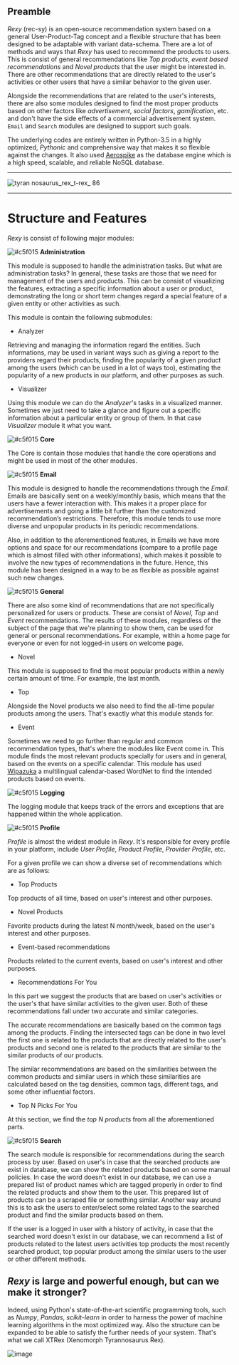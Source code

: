 ## Preamble


*Rexy* (rec-sy) is an open-source recommendation system based on a general User-Product-Tag concept and a flexible structure that has been designed to be adaptable with variant data-schema. There are a lot of methods and ways that *Rexy* has used to recommend the products to users. This is consist of general recommendations like *Top products*, *event based recommendations* and *Novel products* that the user might be interested in. There are other recommendations that are directly related to the user's activities or other users that have a similar behavior to the given user.

Alongside the recommendations that are related to the user's interests, there are also some modules designed to find the most proper products based on other factors like *advertisement*, *social factors*, *gamification*, etc. and don't have the side effects of a commercial advertisement system. `Email` and `Search` modules are designed to support such goals.

The underlying codes are entirely written in Python-3.5 in a highly optimized, *Pythonic* and comprehensive way that makes it so flexible against the changes. It also used [Aerospike](http://www.aerospike.com) as the database engine which is a high speed, scalable, and reliable NoSQL database.

 -----------
 
![tyran nosaurus_rex_t-rex_ 86](https://user-images.githubusercontent.com/5694520/27258385-528b7a66-540e-11e7-8ffd-786cc63a65e8.jpg)

 ----------

 # Structure and Features

*Rexy* is consist of following major modules:



 ![#c5f015](https://placehold.it/15/c5f015/000000?text=+) **Administration**

This module is supposed to handle the administration tasks. But what are administration tasks? In general, these tasks are those that we need for management of the users and products. This can be consist of visualizing the features, extracting a specific information about a user or product, demonstrating the long or short term changes regard a special feature of a given entity or other activities as such.

This module is contain the following submodules:

 - Analyzer

Retrieving and managing the information regard the entities. Such informations, may be used in variant ways such as giving a report to the providers regard their products, finding the popularity of a given product among the users (which can be used in a lot of ways too), estimating the popularity of a new products in our platform, and other purposes as such.

 - Visualizer

Using this module we can do the *Analyzer*'s tasks in a visualized manner. Sometimes we just need to take a glance and figure out a specific information about a particular entity or group of them. In that case *Visualizer* module it what you want.


 ![#c5f015](https://placehold.it/15/c5f015/000000?text=+) **Core** 

 The Core is contain those modules that handle the core operations and might be used in most of the other modules.

 ![#c5f015](https://placehold.it/15/c5f015/000000?text=+) **Email**

This module is designed to handle the recommendations through the *Email*. Emails are basically sent on a weekly/monthly basis, which means that the users have a fewer interaction with. This makes it a proper place for advertisements and going a little bit further than the customized recommendation’s restrictions. Therefore, this module tends to use more diverse and unpopular products in its periodic recommendations.

 Also, in addition to the aforementioned features, in Emails we have more options and space for our recommendations (compare to a profile page which is almost filled with other informations), which makes it possible to involve the new types of recommendations in the future. Hence, this module has been designed in a way to be as flexible as possible against such new changes. 

 ![#c5f015](https://placehold.it/15/c5f015/000000?text=+) **General**

There are also some kind of recommendations that are not specifically personalized for users or products. These are consist of *Novel*, *Top* and *Event* recommendations. The results of these modules, regardless of the subject of the page that we're  planning to show them, can be used for general or personal recommendations. For example, within a home page for everyone or even for not logged-in users on welcome page. 

 - Novel
 
This module is supposed to find the most popular products within a newly certain amount of time. For example, the last month.

  - Top
  
Alongside the Novel products we also need to find the all-time popular products among the users. That's exactly what this module stands for.

  - Event
  
Sometimes we need to go further than regular and common recommendation types, that's where the modules like Event come in. This module finds the most relevant products specially for users and in general, based on the events on a specific calendar. This module has used [Wipazuka](https://github.com/kasramvd/Wipazuka) a multilingual calendar-based WordNet to find the intended products based on events.

 ![#c5f015](https://placehold.it/15/c5f015/000000?text=+) **Logging**

The logging module that keeps track of the errors and exceptions that are happened within the whole application.

 ![#c5f015](https://placehold.it/15/c5f015/000000?text=+) **Profile**

*Profile* is almost the widest module in *Rexy*. It's responsible for every profile in your platform, include *User Profile*, *Product Profile*, *Provider Profile*, etc.

For a given profile we can show a diverse set of recommendations which are as follows:

 - Top Products

Top products of all time, based on user's interest and other purposes.
 
 - Novel Products

Favorite products during the latest N month/week, based on the user's interest and other purposes.

 - Event-based recommendations

Products related to the current events, based on user's interest and other purposes.

 - Recommendations For You

In this part we suggest the products that are based on user's activities or the user's that have similar activities to the given user. Both of these recommendations fall under two accurate and similar categories.

The accurate recommendations are basically based on the common tags among the products. Finding the intersected tags can be done in two level the first one is related to the products that are directly related to the user's products and second one is related to the products that are similar to the similar products of our products.

The similar recommendations are based on the similarities between the common products and similar users in which these similarities are calculated based on the tag densities, common tags, different tags, and some other influential factors. 

 - Top N Picks For You

At this section, we find the *top N products* from all the aforementioned parts.


 ![#c5f015](https://placehold.it/15/c5f015/000000?text=+) **Search**

The search module is responsible for recommendations during the search process by user. Based on user's in case that the searched products are exist in database, we can show the related products based on some manual policies. In case the word doesn't exist in our database, we can use a prepared list of product names which are tagged properly in order to find the related products and show them to the user. This prepared list of products can be a scraped file or something similar. Another way around this is to ask the users to enter/select some related tags to the searched product and find the similar products based on them.

If the user is a logged in user with a history of activity, in case that the searched word doesn't exist in our database, we can recommend a list of products related to the latest users activities top products the most recently searched product, top popular product among the similar users to the user or other different methods.

## *Rexy* is large and powerful enough, but can we make it stronger?

Indeed, using Python's state-of-the-art scientific programming tools, such as *Numpy*, *Pandas*, *scikit-learn* in order to harness the power of machine learning algorithms in the most optimized way. Also the structure can be expanded to be able to satisfy the further needs of your system. That's what we call XTRex (Xenomorph Tyrannosaurus Rex).

![image](https://user-images.githubusercontent.com/5694520/27120053-61c5e9e0-50f7-11e7-828a-e375e7766f7a.png)

